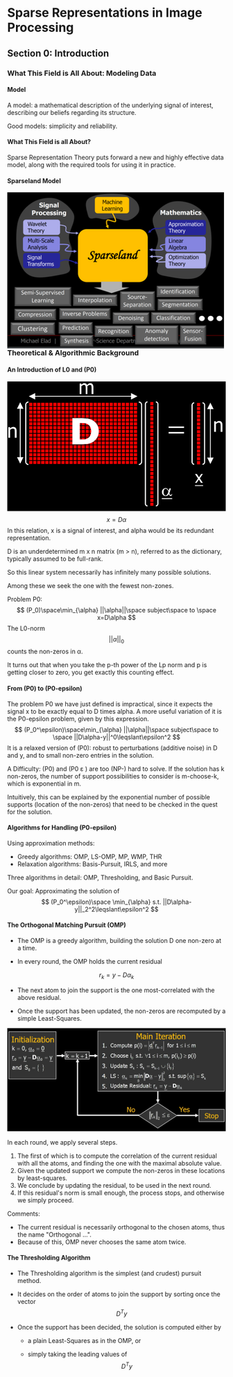# Sparse Representations in Image Processing

## Section 0: Introduction

### What This Field is All About: Modeling Data

#### Model

A model: a mathematical description of the underlying signal of interest, describing our beliefs regarding its structure.

Good models: simplicity and reliability.

#### What This Field is all About?

Sparse Representation Theory puts forward a new and highly effective data model, along with the required tools for using it in practice.

#### Sparseland Model

<img src="./pics/sparseland.png" width = "500" align=left />

### Theoretical & Algorithmic Background

#### An Introduction of L0 and (P0)

![image-20210120162212238](./pics/relation.png)
$$
x=D\alpha
$$
In this relation, x is a signal of interest, and alpha would be its redundant representation.

D is an underdetermined m x n matrix (m > n), referred to as the dictionary, typically assumed to be full-rank.

So this linear system necessarily has infinitely many possible solutions.

Among these we seek the one with the fewest non-zones.

Problem P0:
$$
(P_0)\space\min_{\alpha} ||\alpha||\space subject\space to \space x=D\alpha
$$
The L0-norm
$$
||\alpha||_0
$$
counts the non-zeros in α.

It turns out that when you take the p-th power of the Lp norm and p is getting closer to zero, you get exactly this counting effect.

#### From (P0) to (P0-epsilon)

The problem P0 we have just defined is impractical, since it expects the signal x to be exactly equal to D times alpha. A more useful variation of it is the P0-epsilon problem, given by this expression.
$$
(P_0^\epsilon)\space\min_{\alpha} ||\alpha||\space subject\space to \space ||D\alpha-y||^0\leqslant\epsilon^2
$$
It is a relaxed version of (P0): robust to perturbations (additive noise) in D and y, and to small non-zero entries in the solution.

A Difficulty: (P0) and (P0 ε ) are too (NP-) hard to solve. If the solution has k non-zeros, the number of support possibilities to consider is m-choose-k, which is exponential in m.

Intuitively, this can be explained by the exponential number of possible supports (location of the non-zeros) that need to be checked in the quest for the solution.

#### Algorithms for Handling (P0-epsilon)

Using approximation methods:

- Greedy algorithms: OMP, LS-OMP, MP, WMP, THR
- Relaxation algorithms: Basis-Pursuit, IRLS, and more

Three algorithms in detail: OMP, Thresholding, and Basic Pursuit.

Our goal: Approximating the solution of
$$
(P_0^\epsilon)\space \min_{\alpha} s.t. ||D\alpha-y||_2^2\leqslant\epsilon^2
$$

#### The Orthogonal Matching Pursuit (OMP)

- The OMP is a greedy algorithm, building the solution D one non-zero at a time.

- In every round, the OMP holds the current residual 

$$
r_k=y-D\alpha_k
$$

- The next atom to join the support is the one most-correlated with the above residual.

- Once the support has been updated, the non-zeros are recomputed by a simple Least-Squares.

![OMP](./pics/OMP.png)

In each round, we apply several steps.

1. The first of which is to compute the correlation of the current residual with all the atoms, and finding the one with the maximal absolute value.
2. Given the updated support we compute the non-zeros in these locations by least-squares.
3. We conclude by updating the residual, to be used in the next round.
4. If this residual's norm is small enough, the process stops, and otherwise we simply proceed.

Comments:

- The current residual is necessarily orthogonal to the chosen atoms, thus the name "Orthogonal ...".
- Because of this, OMP never chooses the same atom twice.

#### The Thresholding Algorithm

- The Thresholding algorithm is the simplest (and crudest) pursuit method.

- It decides on the order of atoms to join the support by sorting once the vector 
  $$
  D^Ty
  $$

- Once the support has been decided, the solution is computed either by 
  - a plain Least-Squares as in the OMP, or

  - simply taking the leading values of 
    $$
    D^Ty
    $$

